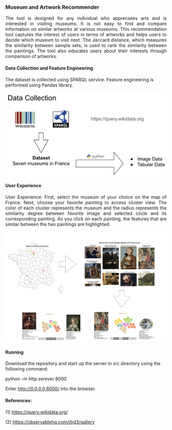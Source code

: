 ### Museum and Artwork Recommender 
<p align = "justify">
The tool is designed for any individual who appreciates arts and is interested in visiting museums. It is not easy to find and compare information on similar artworks at various museums. This recommendation tool captures the interest of users in terms of artworks and  helps users to decide which museum to visit next. The Jaccard distance, which measures the similarity between sample sets, is used to rank the similarity between the paintings. The tool also educates users about their interests through comparison of artworks.
	
#### Data Collection and Feature Engineering 

The dataset is collected using SPARQL service. Feature engineering is performed using Pandas library.

<p align = "center">
	<img src = "https://github.com/rojinnew/Museum_Recommender/blob/master/data_collection_feature_engineering.png" width="500">
</p>

#### User Experience	

<p align = "justify">
User Experience: First, select the museum of your choice on the map of France. Next, choose your favorite painting to access cluster view. The color of each cluster represents the museum and the radius represents the similarity degree between favorite image and selected circle and its corresponding painting. As you click on each painting, the features that are similar between the two paintings are highlighted.  
</p>
<p align = "center">
	<img src = "https://github.com/rojinnew/Museum_Recommender/blob/master/screen_shot.png">
</p>

#### Running 

Download the repository and start up the server in src directory using the following command: 

python -m http.serever 8000
 
Enter http://0.0.0.0:8000/ into the browser.
#### References:

(1) https://query.wikidata.org/

(2) https://observablehq.com/@d3/gallery 

